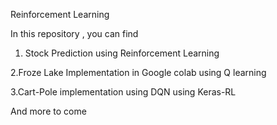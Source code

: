 
Reinforcement Learning

In this repository , you can find 


1. Stock Prediction using Reinforcement Learning

2.Froze Lake Implementation in Google colab using Q learning

3.Cart-Pole implementation using DQN using Keras-RL

And more to come
